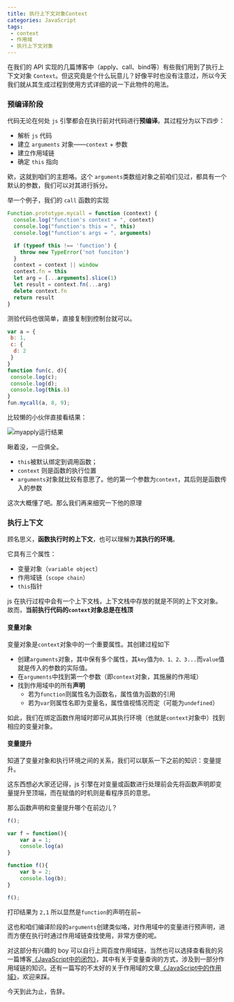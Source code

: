 ```yaml
---
title: 执行上下文对象Context
categories: JavaScript
tags:
 - context
 - 作用域
 - 执行上下文对象
---
```


在我们的 API 实现的几篇博客中（apply、call、bind等）有些我们用到了执行上下文对象 `Context`。但这究竟是个什么玩意儿？好像平时也没有注意过，所以今天我们就从其生成过程到使用方式详细的说一下此物件的用法。

<!--more-->

### 预编译阶段

代码无论在何处 `js` 引擎都会在执行前对代码进行**预编译**。其过程分为以下四步：

- 解析 `js` 代码
- 建立 `arguments` 对象——`context` + 参数
- 建立作用域链
- 确定 `this` 指向

欸，这就到咱们的主题咯。这个 `arguments`类数组对象之前咱们见过，都具有一个默认的参数，我们可以对其进行拆分。

举一个例子，我们的 `call` 函数的实现

```javascript
Function.prototype.mycall = function (context) {
  console.log("function's context = ", context)
  console.log("function's this = ", this)
  console.log("function's args = ", arguments)

  if (typeof this !== 'function') {
    throw new TypeError('not funciton')
  }
  context = context || window
  context.fn = this
  let arg = [...arguments].slice(1)
  let result = context.fn(...arg)
  delete context.fn
  return result
} 
```

测验代码也很简单，直接复制到控制台就可以。

```javascript
var a = {
 b: 1,
 c: {
  d: 2
 }
}
function fun(c, d){
 console.log(c);
 console.log(d);
 console.log(this.b)
}
fun.mycall(a, 8, 9);
```

比较懒的小伙伴直接看结果：

![myapply运行结果](https://ae01.alicdn.com/kf/HTB1mNRNaYY1gK0jSZTE760DQVXaS.png)

瞅着没，一应俱全。

- `this`被默认绑定到调用函数；
- `context` 则是函数的执行位置
- `arguments`对象就比较有意思了。他的第一个参数为`context`，其后则是函数传入的参数

这次大概懂了吧。那么我们再来细究一下他的原理

### 执行上下文

顾名思义，**函数执行时的上下文**，也可以理解为**其执行的环境**。

它具有三个属性：

- 变量对象（`variable object`）
- 作用域链（`scope chain`）
- `this`指针

 js 在执行过程中会有一个上下文栈，上下文栈中存放的就是不同的上下文对象。故而，**当前执行代码的`context`对象总是在栈顶**

#### 变量对象

变量对象是`context`对象中的一个重要属性。其创建过程如下

- 创建`arguments`对象，其中保有多个属性，其`key`值为`0、1、2、3...`而`value`值就是传入的参数的实际值。
- 在`arguments`中找到第一个参数（即`context`对象，其施展的作用域）
- 找到作用域中的所有**声明**
  - 若为`function`则属性名为函数名，属性值为函数的引用
  - 若为`var`则属性名即为变量名，属性值视情况而定（可能为`undefined`）

如此，我们在绑定函数作用域时即可从其执行环境（也就是`context`对象中）找到相应的变量对象。

#### 变量提升

知道了变量对象和执行环境之间的关系，我们可以联系一下之前的知识：变量提升。

这东西想必大家还记得，js 引擎在对变量或函数进行处理前会先将函数声明即变量提升至顶端，而在赋值的时机则是看程序员的意思。

那么函数声明和变量提升哪个在前边儿？

```javascript
f();

var f = function(){
    var a = 1;
    console.log(a)
}

function f(){
    var b = 2;
    console.log(b);
}

f();
```

打印结果为 `2,1` 所以显然是`function`的声明在前~

这也和咱们编译阶段的`arguments`创建类似咯，对作用域中的变量进行预声明，进而方便在执行时通过作用域链查找使用，非常方便的呢。

对这部分有兴趣的 boy 可以自行上网百度作用域链，当然也可以选择查看我的另一篇博客[《JavaScript中的闭包》](https://burning-shadow.github.io/2019/03/20/JavaScript%E4%B8%AD%E7%9A%84%E9%97%AD%E5%8C%85/)，其中有关于变量查询的方式，涉及到一部分作用域链的知识。还有一篇写的不太好的关于作用域的文章[《JavaScript中的作用域》](https://burning-shadow.github.io/2019/03/20/JavaScript%E4%B8%AD%E7%9A%84%E4%BD%9C%E7%94%A8%E5%9F%9F/)，欢迎来踩。

今天到此为止，告辞。

